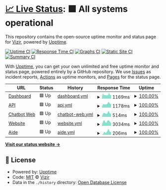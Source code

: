 # [📈 Live Status](https://vizirco.github.io/status): <!--live status--> **🟩 All systems operational**

This repository contains the open-source uptime monitor and status page for [Vizir](https://www.vizir.co), powered by [Upptime](https://github.com/upptime/upptime).

[![Uptime CI](https://github.com/vizirco/status/workflows/Uptime%20CI/badge.svg)](https://github.com/upptime/upptime/actions?query=workflow%3A%22Uptime+CI%22)
[![Response Time CI](https://github.com/vizirco/status/workflows/Response%20Time%20CI/badge.svg)](https://github.com/upptime/upptime/actions?query=workflow%3A%22Response+Time+CI%22)
[![Graphs CI](https://github.com/vizirco/status/workflows/Graphs%20CI/badge.svg)](https://github.com/upptime/upptime/actions?query=workflow%3A%22Graphs+CI%22)
[![Static Site CI](https://github.com/vizirco/status/workflows/Static%20Site%20CI/badge.svg)](https://github.com/upptime/upptime/actions?query=workflow%3A%22Static+Site+CI%22)
[![Summary CI](https://github.com/vizirco/status/workflows/Summary%20CI/badge.svg)](https://github.com/upptime/upptime/actions?query=workflow%3A%22Summary+CI%22)

With [Upptime](https://upptime.js.org), you can get your own unlimited and free uptime monitor and status page, powered entirely by a GitHub repository. We use [Issues](https://github.com/vizirco/status/issues) as incident reports, [Actions](https://github.com/vizirco/status/actions) as uptime monitors, and [Pages](https://vizirco.github.io/status) for the status page.

<!--start: status pages-->
<!-- This summary is generated by Upptime (https://github.com/upptime/upptime) -->
<!-- Do not edit this manually, your changes will be overwritten -->
<!-- prettier-ignore -->
| URL | Status | History | Response Time | Uptime |
| --- | ------ | ------- | ------------- | ------ |
| <img alt="" src="https://favicons.githubusercontent.com/dashboard.vizir.co" height="13"> [Dashboard](https://dashboard.vizir.co) | 🟩 Up | [dashboard.yml](https://github.com/vizirco/status/commits/HEAD/history/dashboard.yml) | <details><summary><img alt="Response time graph" src="./graphs/dashboard/response-time-week.png" height="20"> 1169ms</summary><br><a href="https://status.vizir.co/history/dashboard"><img alt="Response time 1221" src="https://img.shields.io/endpoint?url=https%3A%2F%2Fraw.githubusercontent.com%2Fvizirco%2Fstatus%2FHEAD%2Fapi%2Fdashboard%2Fresponse-time.json"></a><br><a href="https://status.vizir.co/history/dashboard"><img alt="24-hour response time 1603" src="https://img.shields.io/endpoint?url=https%3A%2F%2Fraw.githubusercontent.com%2Fvizirco%2Fstatus%2FHEAD%2Fapi%2Fdashboard%2Fresponse-time-day.json"></a><br><a href="https://status.vizir.co/history/dashboard"><img alt="7-day response time 1169" src="https://img.shields.io/endpoint?url=https%3A%2F%2Fraw.githubusercontent.com%2Fvizirco%2Fstatus%2FHEAD%2Fapi%2Fdashboard%2Fresponse-time-week.json"></a><br><a href="https://status.vizir.co/history/dashboard"><img alt="30-day response time 1303" src="https://img.shields.io/endpoint?url=https%3A%2F%2Fraw.githubusercontent.com%2Fvizirco%2Fstatus%2FHEAD%2Fapi%2Fdashboard%2Fresponse-time-month.json"></a><br><a href="https://status.vizir.co/history/dashboard"><img alt="1-year response time 1221" src="https://img.shields.io/endpoint?url=https%3A%2F%2Fraw.githubusercontent.com%2Fvizirco%2Fstatus%2FHEAD%2Fapi%2Fdashboard%2Fresponse-time-year.json"></a></details> | <details><summary><a href="https://status.vizir.co/history/dashboard">100.00%</a></summary><a href="https://status.vizir.co/history/dashboard"><img alt="All-time uptime 100.00%" src="https://img.shields.io/endpoint?url=https%3A%2F%2Fraw.githubusercontent.com%2Fvizirco%2Fstatus%2FHEAD%2Fapi%2Fdashboard%2Fuptime.json"></a><br><a href="https://status.vizir.co/history/dashboard"><img alt="24-hour uptime 100.00%" src="https://img.shields.io/endpoint?url=https%3A%2F%2Fraw.githubusercontent.com%2Fvizirco%2Fstatus%2FHEAD%2Fapi%2Fdashboard%2Fuptime-day.json"></a><br><a href="https://status.vizir.co/history/dashboard"><img alt="7-day uptime 100.00%" src="https://img.shields.io/endpoint?url=https%3A%2F%2Fraw.githubusercontent.com%2Fvizirco%2Fstatus%2FHEAD%2Fapi%2Fdashboard%2Fuptime-week.json"></a><br><a href="https://status.vizir.co/history/dashboard"><img alt="30-day uptime 100.00%" src="https://img.shields.io/endpoint?url=https%3A%2F%2Fraw.githubusercontent.com%2Fvizirco%2Fstatus%2FHEAD%2Fapi%2Fdashboard%2Fuptime-month.json"></a><br><a href="https://status.vizir.co/history/dashboard"><img alt="1-year uptime 100.00%" src="https://img.shields.io/endpoint?url=https%3A%2F%2Fraw.githubusercontent.com%2Fvizirco%2Fstatus%2FHEAD%2Fapi%2Fdashboard%2Fuptime-year.json"></a></details>
| <img alt="" src="https://favicons.githubusercontent.com/developers.vizir.co" height="13"> [API](https://developers.vizir.co) | 🟩 Up | [api.yml](https://github.com/vizirco/status/commits/HEAD/history/api.yml) | <details><summary><img alt="Response time graph" src="./graphs/api/response-time-week.png" height="20"> 1178ms</summary><br><a href="https://status.vizir.co/history/api"><img alt="Response time 1603" src="https://img.shields.io/endpoint?url=https%3A%2F%2Fraw.githubusercontent.com%2Fvizirco%2Fstatus%2FHEAD%2Fapi%2Fapi%2Fresponse-time.json"></a><br><a href="https://status.vizir.co/history/api"><img alt="24-hour response time 1584" src="https://img.shields.io/endpoint?url=https%3A%2F%2Fraw.githubusercontent.com%2Fvizirco%2Fstatus%2FHEAD%2Fapi%2Fapi%2Fresponse-time-day.json"></a><br><a href="https://status.vizir.co/history/api"><img alt="7-day response time 1178" src="https://img.shields.io/endpoint?url=https%3A%2F%2Fraw.githubusercontent.com%2Fvizirco%2Fstatus%2FHEAD%2Fapi%2Fapi%2Fresponse-time-week.json"></a><br><a href="https://status.vizir.co/history/api"><img alt="30-day response time 1245" src="https://img.shields.io/endpoint?url=https%3A%2F%2Fraw.githubusercontent.com%2Fvizirco%2Fstatus%2FHEAD%2Fapi%2Fapi%2Fresponse-time-month.json"></a><br><a href="https://status.vizir.co/history/api"><img alt="1-year response time 1603" src="https://img.shields.io/endpoint?url=https%3A%2F%2Fraw.githubusercontent.com%2Fvizirco%2Fstatus%2FHEAD%2Fapi%2Fapi%2Fresponse-time-year.json"></a></details> | <details><summary><a href="https://status.vizir.co/history/api">100.00%</a></summary><a href="https://status.vizir.co/history/api"><img alt="All-time uptime 100.00%" src="https://img.shields.io/endpoint?url=https%3A%2F%2Fraw.githubusercontent.com%2Fvizirco%2Fstatus%2FHEAD%2Fapi%2Fapi%2Fuptime.json"></a><br><a href="https://status.vizir.co/history/api"><img alt="24-hour uptime 100.00%" src="https://img.shields.io/endpoint?url=https%3A%2F%2Fraw.githubusercontent.com%2Fvizirco%2Fstatus%2FHEAD%2Fapi%2Fapi%2Fuptime-day.json"></a><br><a href="https://status.vizir.co/history/api"><img alt="7-day uptime 100.00%" src="https://img.shields.io/endpoint?url=https%3A%2F%2Fraw.githubusercontent.com%2Fvizirco%2Fstatus%2FHEAD%2Fapi%2Fapi%2Fuptime-week.json"></a><br><a href="https://status.vizir.co/history/api"><img alt="30-day uptime 100.00%" src="https://img.shields.io/endpoint?url=https%3A%2F%2Fraw.githubusercontent.com%2Fvizirco%2Fstatus%2FHEAD%2Fapi%2Fapi%2Fuptime-month.json"></a><br><a href="https://status.vizir.co/history/api"><img alt="1-year uptime 100.00%" src="https://img.shields.io/endpoint?url=https%3A%2F%2Fraw.githubusercontent.com%2Fvizirco%2Fstatus%2FHEAD%2Fapi%2Fapi%2Fuptime-year.json"></a></details>
| <img alt="" src="https://favicons.githubusercontent.com/chat.vizir.co" height="13"> [Chatbot Web](https://chat.vizir.co) | 🟩 Up | [chatbot-web.yml](https://github.com/vizirco/status/commits/HEAD/history/chatbot-web.yml) | <details><summary><img alt="Response time graph" src="./graphs/chatbot-web/response-time-week.png" height="20"> 514ms</summary><br><a href="https://status.vizir.co/history/chatbot-web"><img alt="Response time 549" src="https://img.shields.io/endpoint?url=https%3A%2F%2Fraw.githubusercontent.com%2Fvizirco%2Fstatus%2FHEAD%2Fapi%2Fchatbot-web%2Fresponse-time.json"></a><br><a href="https://status.vizir.co/history/chatbot-web"><img alt="24-hour response time 712" src="https://img.shields.io/endpoint?url=https%3A%2F%2Fraw.githubusercontent.com%2Fvizirco%2Fstatus%2FHEAD%2Fapi%2Fchatbot-web%2Fresponse-time-day.json"></a><br><a href="https://status.vizir.co/history/chatbot-web"><img alt="7-day response time 514" src="https://img.shields.io/endpoint?url=https%3A%2F%2Fraw.githubusercontent.com%2Fvizirco%2Fstatus%2FHEAD%2Fapi%2Fchatbot-web%2Fresponse-time-week.json"></a><br><a href="https://status.vizir.co/history/chatbot-web"><img alt="30-day response time 541" src="https://img.shields.io/endpoint?url=https%3A%2F%2Fraw.githubusercontent.com%2Fvizirco%2Fstatus%2FHEAD%2Fapi%2Fchatbot-web%2Fresponse-time-month.json"></a><br><a href="https://status.vizir.co/history/chatbot-web"><img alt="1-year response time 549" src="https://img.shields.io/endpoint?url=https%3A%2F%2Fraw.githubusercontent.com%2Fvizirco%2Fstatus%2FHEAD%2Fapi%2Fchatbot-web%2Fresponse-time-year.json"></a></details> | <details><summary><a href="https://status.vizir.co/history/chatbot-web">100.00%</a></summary><a href="https://status.vizir.co/history/chatbot-web"><img alt="All-time uptime 100.00%" src="https://img.shields.io/endpoint?url=https%3A%2F%2Fraw.githubusercontent.com%2Fvizirco%2Fstatus%2FHEAD%2Fapi%2Fchatbot-web%2Fuptime.json"></a><br><a href="https://status.vizir.co/history/chatbot-web"><img alt="24-hour uptime 100.00%" src="https://img.shields.io/endpoint?url=https%3A%2F%2Fraw.githubusercontent.com%2Fvizirco%2Fstatus%2FHEAD%2Fapi%2Fchatbot-web%2Fuptime-day.json"></a><br><a href="https://status.vizir.co/history/chatbot-web"><img alt="7-day uptime 100.00%" src="https://img.shields.io/endpoint?url=https%3A%2F%2Fraw.githubusercontent.com%2Fvizirco%2Fstatus%2FHEAD%2Fapi%2Fchatbot-web%2Fuptime-week.json"></a><br><a href="https://status.vizir.co/history/chatbot-web"><img alt="30-day uptime 100.00%" src="https://img.shields.io/endpoint?url=https%3A%2F%2Fraw.githubusercontent.com%2Fvizirco%2Fstatus%2FHEAD%2Fapi%2Fchatbot-web%2Fuptime-month.json"></a><br><a href="https://status.vizir.co/history/chatbot-web"><img alt="1-year uptime 100.00%" src="https://img.shields.io/endpoint?url=https%3A%2F%2Fraw.githubusercontent.com%2Fvizirco%2Fstatus%2FHEAD%2Fapi%2Fchatbot-web%2Fuptime-year.json"></a></details>
| <img alt="" src="https://favicons.githubusercontent.com/vizir.co" height="13"> [Website](https://vizir.co) | 🟩 Up | [website.yml](https://github.com/vizirco/status/commits/HEAD/history/website.yml) | <details><summary><img alt="Response time graph" src="./graphs/website/response-time-week.png" height="20"> 3034ms</summary><br><a href="https://status.vizir.co/history/website"><img alt="Response time 2945" src="https://img.shields.io/endpoint?url=https%3A%2F%2Fraw.githubusercontent.com%2Fvizirco%2Fstatus%2FHEAD%2Fapi%2Fwebsite%2Fresponse-time.json"></a><br><a href="https://status.vizir.co/history/website"><img alt="24-hour response time 2791" src="https://img.shields.io/endpoint?url=https%3A%2F%2Fraw.githubusercontent.com%2Fvizirco%2Fstatus%2FHEAD%2Fapi%2Fwebsite%2Fresponse-time-day.json"></a><br><a href="https://status.vizir.co/history/website"><img alt="7-day response time 3034" src="https://img.shields.io/endpoint?url=https%3A%2F%2Fraw.githubusercontent.com%2Fvizirco%2Fstatus%2FHEAD%2Fapi%2Fwebsite%2Fresponse-time-week.json"></a><br><a href="https://status.vizir.co/history/website"><img alt="30-day response time 2964" src="https://img.shields.io/endpoint?url=https%3A%2F%2Fraw.githubusercontent.com%2Fvizirco%2Fstatus%2FHEAD%2Fapi%2Fwebsite%2Fresponse-time-month.json"></a><br><a href="https://status.vizir.co/history/website"><img alt="1-year response time 2945" src="https://img.shields.io/endpoint?url=https%3A%2F%2Fraw.githubusercontent.com%2Fvizirco%2Fstatus%2FHEAD%2Fapi%2Fwebsite%2Fresponse-time-year.json"></a></details> | <details><summary><a href="https://status.vizir.co/history/website">100.00%</a></summary><a href="https://status.vizir.co/history/website"><img alt="All-time uptime 100.00%" src="https://img.shields.io/endpoint?url=https%3A%2F%2Fraw.githubusercontent.com%2Fvizirco%2Fstatus%2FHEAD%2Fapi%2Fwebsite%2Fuptime.json"></a><br><a href="https://status.vizir.co/history/website"><img alt="24-hour uptime 100.00%" src="https://img.shields.io/endpoint?url=https%3A%2F%2Fraw.githubusercontent.com%2Fvizirco%2Fstatus%2FHEAD%2Fapi%2Fwebsite%2Fuptime-day.json"></a><br><a href="https://status.vizir.co/history/website"><img alt="7-day uptime 100.00%" src="https://img.shields.io/endpoint?url=https%3A%2F%2Fraw.githubusercontent.com%2Fvizirco%2Fstatus%2FHEAD%2Fapi%2Fwebsite%2Fuptime-week.json"></a><br><a href="https://status.vizir.co/history/website"><img alt="30-day uptime 100.00%" src="https://img.shields.io/endpoint?url=https%3A%2F%2Fraw.githubusercontent.com%2Fvizirco%2Fstatus%2FHEAD%2Fapi%2Fwebsite%2Fuptime-month.json"></a><br><a href="https://status.vizir.co/history/website"><img alt="1-year uptime 100.00%" src="https://img.shields.io/endpoint?url=https%3A%2F%2Fraw.githubusercontent.com%2Fvizirco%2Fstatus%2FHEAD%2Fapi%2Fwebsite%2Fuptime-year.json"></a></details>
| <img alt="" src="https://favicons.githubusercontent.com/help.vizir.co" height="13"> [Aide](https://help.vizir.co) | 🟩 Up | [aide.yml](https://github.com/vizirco/status/commits/HEAD/history/aide.yml) | <details><summary><img alt="Response time graph" src="./graphs/aide/response-time-week.png" height="20"> 206ms</summary><br><a href="https://status.vizir.co/history/aide"><img alt="Response time 329" src="https://img.shields.io/endpoint?url=https%3A%2F%2Fraw.githubusercontent.com%2Fvizirco%2Fstatus%2FHEAD%2Fapi%2Faide%2Fresponse-time.json"></a><br><a href="https://status.vizir.co/history/aide"><img alt="24-hour response time 359" src="https://img.shields.io/endpoint?url=https%3A%2F%2Fraw.githubusercontent.com%2Fvizirco%2Fstatus%2FHEAD%2Fapi%2Faide%2Fresponse-time-day.json"></a><br><a href="https://status.vizir.co/history/aide"><img alt="7-day response time 206" src="https://img.shields.io/endpoint?url=https%3A%2F%2Fraw.githubusercontent.com%2Fvizirco%2Fstatus%2FHEAD%2Fapi%2Faide%2Fresponse-time-week.json"></a><br><a href="https://status.vizir.co/history/aide"><img alt="30-day response time 277" src="https://img.shields.io/endpoint?url=https%3A%2F%2Fraw.githubusercontent.com%2Fvizirco%2Fstatus%2FHEAD%2Fapi%2Faide%2Fresponse-time-month.json"></a><br><a href="https://status.vizir.co/history/aide"><img alt="1-year response time 329" src="https://img.shields.io/endpoint?url=https%3A%2F%2Fraw.githubusercontent.com%2Fvizirco%2Fstatus%2FHEAD%2Fapi%2Faide%2Fresponse-time-year.json"></a></details> | <details><summary><a href="https://status.vizir.co/history/aide">100.00%</a></summary><a href="https://status.vizir.co/history/aide"><img alt="All-time uptime 100.00%" src="https://img.shields.io/endpoint?url=https%3A%2F%2Fraw.githubusercontent.com%2Fvizirco%2Fstatus%2FHEAD%2Fapi%2Faide%2Fuptime.json"></a><br><a href="https://status.vizir.co/history/aide"><img alt="24-hour uptime 100.00%" src="https://img.shields.io/endpoint?url=https%3A%2F%2Fraw.githubusercontent.com%2Fvizirco%2Fstatus%2FHEAD%2Fapi%2Faide%2Fuptime-day.json"></a><br><a href="https://status.vizir.co/history/aide"><img alt="7-day uptime 100.00%" src="https://img.shields.io/endpoint?url=https%3A%2F%2Fraw.githubusercontent.com%2Fvizirco%2Fstatus%2FHEAD%2Fapi%2Faide%2Fuptime-week.json"></a><br><a href="https://status.vizir.co/history/aide"><img alt="30-day uptime 100.00%" src="https://img.shields.io/endpoint?url=https%3A%2F%2Fraw.githubusercontent.com%2Fvizirco%2Fstatus%2FHEAD%2Fapi%2Faide%2Fuptime-month.json"></a><br><a href="https://status.vizir.co/history/aide"><img alt="1-year uptime 100.00%" src="https://img.shields.io/endpoint?url=https%3A%2F%2Fraw.githubusercontent.com%2Fvizirco%2Fstatus%2FHEAD%2Fapi%2Faide%2Fuptime-year.json"></a></details>

<!--end: status pages-->

[**Visit our status website →**](https://vizirco.github.io/status)

## 📄 License

- Powered by: [Upptime](https://github.com/upptime/upptime)
- Code: [MIT](./LICENSE) © [Vizir](https://www.vizir.co)
- Data in the `./history` directory: [Open Database License](https://opendatacommons.org/licenses/odbl/1-0/)
